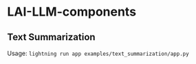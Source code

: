 # LAI-LLM-components

## Text Summarization

Usage: `lightning run app examples/text_summarization/app.py`